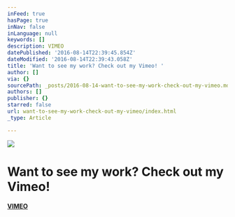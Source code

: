 ```yaml
---
inFeed: true
hasPage: true
inNav: false
inLanguage: null
keywords: []
description: VIMEO
datePublished: '2016-08-14T22:39:45.854Z'
dateModified: '2016-08-14T22:39:43.058Z'
title: 'Want to see my work? Check out my Vimeo! '
author: []
via: {}
sourcePath: _posts/2016-08-14-want-to-see-my-work-check-out-my-vimeo.md
authors: []
publisher: {}
starred: false
url: want-to-see-my-work-check-out-my-vimeo/index.html
_type: Article

---
```

![](https://the-grid-user-content.s3-us-west-2.amazonaws.com/2d36d84d-c462-494c-9d5f-9dfe7e945682.jpg)

# Want to see my work? Check out my Vimeo! 

[**VIMEO**][0]

[0]: https://vimeo.com/stevenoiz